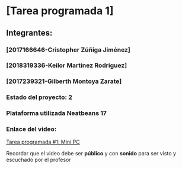 # [Tarea programada 1]
## Integrantes:
### [2017166646-Cristopher Zúñiga Jiménez]
### [2018319336-Keilor Martinez Rodriguez]
### [2017239321-Gilberth Montoya Zarate]

### Estado del proyecto: 2
### Plataforma utilizada Neatbeans 17
### Enlace del video: 

[Tarea programada #1: Mini PC](https://www.youtube.com/watch?v=VvxQrnG_thM)

Recordar que el video debe ser **público** y con **sonido** para ser visto y escuchado por el profesor
